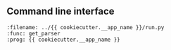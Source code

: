 ## Command line interface

```{argparse}
:filename: ../{{ cookiecutter.__app_name }}/run.py
:func: get_parser
:prog: {{ cookiecutter.__app_name }}
```